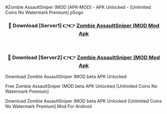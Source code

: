 #Zombie AssaultSniper (MOD [APK-MOD] - APK Unlocked - [Unlimited Coins No Watermark Premium] p5ogo



<div align="center">

<h3>🔴 Download [Server1] 👉👉 <a href="https://momento.my/?title=Zombie_AssaultSniper_(MOD">Zombie AssaultSniper (MOD Mod Apk</a></h3><br>

<h3>🔴 Download [Server2] 👉👉 <a href="https://momento.my/?title=Zombie_AssaultSniper_(MOD">Zombie AssaultSniper (MOD Mod Apk</a></h3>
</div>



Download Zombie AssaultSniper (MOD beta APK Unlocked

Free Zombie AssaultSniper (MOD beta APK Unlocked [Unlimited Coins No Watermark Premium]

Download Zombie AssaultSniper (MOD beta APK Unlocked [Unlimited Coins No Watermark Premium] Mod For Android
